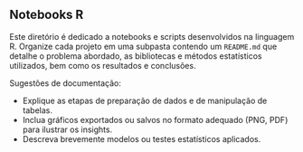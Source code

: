 ## Notebooks R

Este diretório é dedicado a notebooks e scripts desenvolvidos na linguagem R. Organize cada projeto em uma subpasta contendo um `README.md` que detalhe o problema abordado, as bibliotecas e métodos estatísticos utilizados, bem como os resultados e conclusões.

Sugestões de documentação:

- Explique as etapas de preparação de dados e de manipulação de tabelas.
- Inclua gráficos exportados ou salvos no formato adequado (PNG, PDF) para ilustrar os insights.
- Descreva brevemente modelos ou testes estatísticos aplicados.
